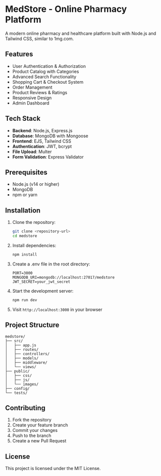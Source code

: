 # MedStore - Online Pharmacy Platform

A modern online pharmacy and healthcare platform built with Node.js and Tailwind CSS, similar to 1mg.com.

## Features

- User Authentication & Authorization
- Product Catalog with Categories
- Advanced Search Functionality
- Shopping Cart & Checkout System
- Order Management
- Product Reviews & Ratings
- Responsive Design
- Admin Dashboard

## Tech Stack

- **Backend**: Node.js, Express.js
- **Database**: MongoDB with Mongoose
- **Frontend**: EJS, Tailwind CSS
- **Authentication**: JWT, bcrypt
- **File Upload**: Multer
- **Form Validation**: Express Validator

## Prerequisites

- Node.js (v14 or higher)
- MongoDB
- npm or yarn

## Installation

1. Clone the repository:
   ```bash
   git clone <repository-url>
   cd medstore
   ```

2. Install dependencies:
   ```bash
   npm install
   ```

3. Create a .env file in the root directory:
   ```
   PORT=3000
   MONGODB_URI=mongodb://localhost:27017/medstore
   JWT_SECRET=your_jwt_secret
   ```

4. Start the development server:
   ```bash
   npm run dev
   ```

5. Visit `http://localhost:3000` in your browser

## Project Structure

```
medstore/
├── src/
│   ├── app.js
│   ├── routes/
│   ├── controllers/
│   ├── models/
│   ├── middleware/
│   └── views/
├── public/
│   ├── css/
│   ├── js/
│   └── images/
├── config/
└── tests/
```

## Contributing

1. Fork the repository
2. Create your feature branch
3. Commit your changes
4. Push to the branch
5. Create a new Pull Request

## License

This project is licensed under the MIT License. 